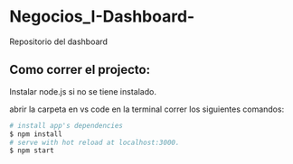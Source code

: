 # Negocios_I-Dashboard-
Repositorio del dashboard

## Como correr el projecto:
Instalar node.js si no se tiene instalado.

abrir la carpeta en vs code
en la terminal correr los siguientes comandos:
``` bash
# install app's dependencies
$ npm install
# serve with hot reload at localhost:3000.
$ npm start
```
